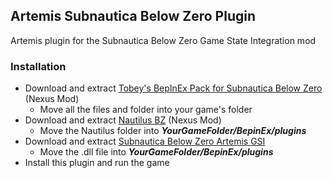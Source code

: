 ## Artemis Subnautica Below Zero Plugin

Artemis plugin for the Subnautica Below Zero Game State Integration mod

### Installation 
* Download and extract [Tobey's BepInEx Pack for Subnautica Below Zero](https://www.nexusmods.com/subnauticabelowzero/mods/344) (Nexus Mod)
  * Move all the files and folder into your game's folder
* Download and extract [Nautilus BZ](https://www.nexusmods.com/subnauticabelowzero/mods/373) (Nexus Mod)
  *  Move the Nautilus folder into ***YourGameFolder/BepinEx/plugins***
* Download and extract [Subnautica Below Zero Artemis GSI](#)
  * Move the .dll file into ***YourGameFolder/BepinEx/plugins***
* Install this plugin and run the game 
